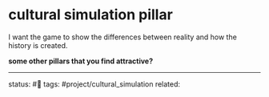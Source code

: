 # cultural simulation pillar
I want the game to show the differences between reality and how the history is created.

**some other pillars that you find attractive?**

---
status: #🌱
tags: #project/cultural_simulation 
related: 